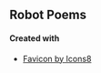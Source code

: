 ## Robot Poems

#### Created with
- [Favicon by Icons8](https://icons8.com/icon/2yc9QAx9su5r/quill)
